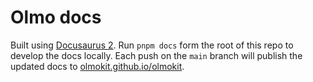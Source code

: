 # Olmo docs

Built using [Docusaurus 2](https://v2.docusaurus.io/). Run `pnpm docs` form the root of this repo to develop the docs locally. Each push on the `main` branch will publish the updated docs to [olmokit.github.io/olmokit](https://olmokit.github.io/olmokit).

